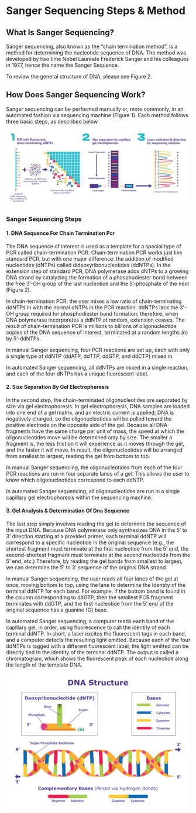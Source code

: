 # Sanger Sequencing Steps & Method

## What Is Sanger Sequencing?

Sanger sequencing, also known as the “chain termination method”, is a method for determining the nucleotide sequence of DNA. The method was developed by two time Nobel Laureate Frederick Sanger and his colleagues in 1977, hence the name the Sanger Sequence.

To review the general structure of DNA, please see Figure 2.

## How Does Sanger Sequencing Work?

Sanger sequencing can be performed manually or, more commonly, in an automated fashion via sequencing machine (Figure 1). Each method follows three basic steps, as described below.

![Three Basic Steps of Automated Sanger Sequencing](sanger-sequencing_steps_process_diagram.jfif)

### Sanger Sequencing Steps

#### 1. DNA Sequence For Chain Termination Pcr

The DNA sequence of interest is used as a template for a special type of PCR called chain-termination PCR. Chain-termination PCR works just like standard PCR, but with one major difference: the addition of modified nucleotides (dNTPs) called dideoxyribonucleotides (ddNTPs). In the extension step of standard PCR, DNA polymerase adds dNTPs to a growing DNA strand by catalyzing the formation of a phosphodiester bond between the free 3’-OH group of the last nucleotide and the 5’-phosphate of the next (Figure 2).

In chain-termination PCR, the user mixes a low ratio of chain-terminating ddNTPs in with the normal dNTPs in the PCR reaction. ddNTPs lack the 3'-OH group required for phosphodiester bond formation; therefore, when DNA polymerase incorporates a ddNTP at random, extension ceases. The result of chain-termination PCR is millions to billions of oligonucleotide copies of the DNA sequence of interest, terminated at a random lengths (n) by 5’-ddNTPs.

In manual Sanger sequencing, four PCR reactions are set up, each with only a single type of ddNTP (ddATP, ddTTP, ddGTP, and ddCTP) mixed in.

In automated Sanger sequencing, all ddNTPs are mixed in a single reaction, and each of the four dNTPs has a unique fluorescent label.

#### 2. Size Separation By Gel Electrophoresis

In the second step, the chain-terminated oligonucleotides are separated by size via gel electrophoresis. In gel electrophoresis, DNA samples are loaded into one end of a gel matrix, and an electric current is applied; DNA is negatively charged, so the oligonucleotides will be pulled toward the positive electrode on the opposite side of the gel. Because all DNA fragments have the same charge per unit of mass, the speed at which the oligonucleotides move will be determined only by size. The smaller a fragment is, the less friction it will experience as it moves through the gel, and the faster it will move. In result, the oligonucleotides will be arranged from smallest to largest, reading the gel from bottom to top.

In manual Sanger sequencing, the oligonucleotides from each of the four PCR reactions are run in four separate lanes of a gel. This allows the user to know which oligonucleotides correspond to each ddNTP.

In automated Sanger sequencing, all oligonucleotides are run in a single capillary gel electrophoresis within the sequencing machine.

#### 3. Gel Analysis & Determination Of Dna Sequence

The last step simply involves reading the gel to determine the sequence of the input DNA. Because DNA polymerase only synthesizes DNA in the 5’ to 3’ direction starting at a provided primer, each terminal ddNTP will correspond to a specific nucleotide in the original sequence (e.g., the shortest fragment must terminate at the first nucleotide from the 5’ end, the second-shortest fragment must terminate at the second nucleotide from the 5’ end, etc.) Therefore, by reading the gel bands from smallest to largest, we can determine the 5’ to 3’ sequence of the original DNA strand.

In manual Sanger sequencing, the user reads all four lanes of the gel at once, moving bottom to top, using the lane to determine the identity of the terminal ddNTP for each band. For example, if the bottom band is found in the column corresponding to ddGTP, then the smallest PCR fragment terminates with ddGTP, and the first nucleotide from the 5’ end of the original sequence has a guanine (G) base.

In automated Sanger sequencing, a computer reads each band of the capillary gel, in order, using fluorescence to call the identity of each terminal ddNTP. In short, a laser excites the fluorescent tags in each band, and a computer detects the resulting light emitted. Because each of the four ddNTPs is tagged with a different fluorescent label, the light emitted can be directly tied to the identity of the terminal ddNTP. The output is called a chromatogram, which shows the fluorescent peak of each nucleotide along the length of the template DNA.

![DNA Structure Schematic. DNA is a molecule composed of two strands that coil around each other to form a double helix. Each strand is made up of a string of molecules called deoxyribonucleotides (dNTPs)](sanger-sequencing_dna-structure.webp)
